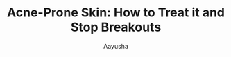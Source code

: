 ---
layout: post
title:  "Acne-Prone Skin: How to Treat it and Stop Breakouts"
heading: "The Complete Guide to Acne Prone Skin"
author: Aayusha
categories: [ Skin Care ]
tags: [Skin Care Routine, Dry Skin]
image: assets/images/acne-prone-skin.png
keywords: "best products, dry skin, dermatologists recommendation"
description: "The best and affordable drugstore skin care products for dry skin that are dermatologists recommendation from best skin care brands which are budget-friendly as well as cheap skin care." 
---